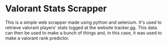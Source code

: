 # Valorant Stats Scrapper

This is a simple web scrapper made using python and selenium. It's used to
retrieve valorant players' stats logged at the website tracker.gg. This data can
then be used to make a bunch of things and, in this case, it was used to make a valorant
rank predictor.
